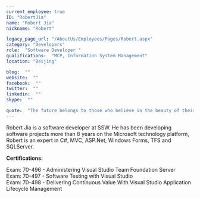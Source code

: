 ```yaml
---
current_employee: true
ID: "RobertJia"
name: "Robert Jia"
nickname: "Robert"

legacy_page_url: "/AboutUs/Employees/Pages/Robert.aspx"
category: "Developers"
role:  "Software Developer "
qualifications:  "MCP, Information System Management"
location: "Beijing"

blog:  ""
website:  ""
facebook:  ""
twitter:  ""
linkedin:  ""
skype:  ""

quote:  "The future belongs to those who believe in the beauty of their dreams."
---
```


Robert Jia is a software developer at SSW. He has been developing software projects more than 8 years on the Microsoft technology platform, Robert is an expert in C#, MVC, ASP.Net, Windows Forms, TFS and SQLServer.

**Certifications:**

Exam: 70-496 - Administering Visual Studio Team Foundation Server  
Exam: 70-497 - Software Testing with Visual Studio  
Exam: 70-498 - Delivering Continuous Value With Visual Studio Application Lifecycle Management